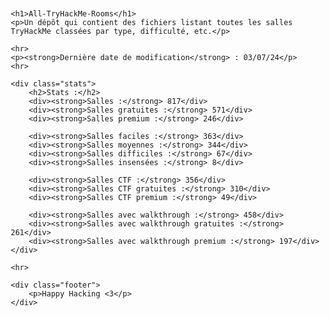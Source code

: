 <!DOCTYPE html>
<html lang="fr">
<head>
    <meta charset="UTF-8">
    <meta name="viewport" content="width=device-width, initial-scale=1.0">
    <title>All-TryHackMe-Rooms</title>
    <style>
        body {
            font-family: Arial, sans-serif;
            margin: 20px;
        }
        h1 {
            text-align: center;
        }
        .stats {
            margin: 20px 0;
        }
        .stats div {
            margin-bottom: 10px;
        }
        .footer {
            text-align: center;
            margin-top: 20px;
        }
    </style>
</head>
<body>

    <h1>All-TryHackMe-Rooms</h1>
    <p>Un dépôt qui contient des fichiers listant toutes les salles TryHackMe classées par type, difficulté, etc.</p>
    
    <hr>
    <p><strong>Dernière date de modification</strong> : 03/07/24</p>
    <hr>

    <div class="stats">
        <h2>Stats :</h2>
        <div><strong>Salles :</strong> 817</div>
        <div><strong>Salles gratuites :</strong> 571</div>
        <div><strong>Salles premium :</strong> 246</div>

        <div><strong>Salles faciles :</strong> 363</div>
        <div><strong>Salles moyennes :</strong> 344</div>
        <div><strong>Salles difficiles :</strong> 67</div>
        <div><strong>Salles insensées :</strong> 8</div>

        <div><strong>Salles CTF :</strong> 356</div>
        <div><strong>Salles CTF gratuites :</strong> 310</div>
        <div><strong>Salles CTF premium :</strong> 49</div>

        <div><strong>Salles avec walkthrough :</strong> 458</div>
        <div><strong>Salles avec walkthrough gratuites :</strong> 261</div>
        <div><strong>Salles avec walkthrough premium :</strong> 197</div>
    </div>

    <hr>

    <div class="footer">
        <p>Happy Hacking <3</p>
    </div>

</body>
</html>

